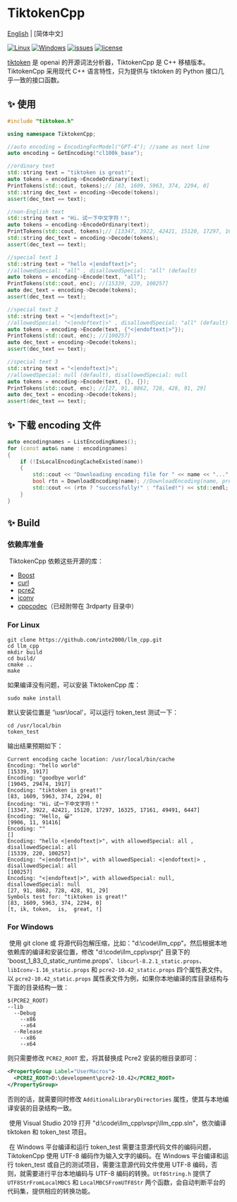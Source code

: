 # TiktokenCpp

[English](README.md) | [简体中文]

[![Linux](https://badgen.net/badge/Linux/success/green?icon=github)](https://github.com/inte2000/llm_cpp/actions/workflows/CI.yml?query=branch%3Amaster)
[![Windows](https://badgen.net/badge/Windows/success/green?icon=github)](https://github.com/inte2000/llm_cpp/actions/workflows/CI.yml?query=branch%3Amaster)
[![issues](https://badgen.net/github/issues/inte2000/llm_cpp?icon=github)](https://github.com/inte2000/llm_cpp/issues)
[![license](https://badgen.net/github/license/inte2000/llm_cpp?icon=github)](LICENSE)



[tiktoken](https://github.com/openai/tiktoken) 是 openai 的开源词法分析器，TiktokenCpp 是 C++ 移植版本。TiktokenCpp 采用现代 C++ 语言特性，只为提供与 tiktoken 的 Python 接口几乎一致的接口函数。



## ✨ 使用

```c++
#include "tiktoken.h"

using namespace TiktokenCpp;

//auto encoding = EncodingForModel("GPT-4"); //same as next line
auto encoding = GetEncoding("cl100k_base");

//ordinary text 
std::string text = "tiktoken is great!";
auto tokens = encoding->EncodeOrdinary(text);
PrintTokens(std::cout, tokens);// [83, 1609, 5963, 374, 2294, 0]
std::string dec_text = encoding->Decode(tokens);
assert(dec_text == text);

//non-English text
std::string text = "Hi，试一下中文字符！";
auto tokens = encoding->EncodeOrdinary(text);
PrintTokens(std::cout, tokens);// [13347, 3922, 42421, 15120, 17297, 16325, 17161, 49491, 6447]
std::string dec_text = encoding->Decode(tokens);
assert(dec_text == text);

//special text 1
std::string text = "hello <|endoftext|>";
//allowedSpecial: "all" , disallowedSpecial: "all" (default)
auto tokens = encoding->Encode(text, "all"); 
PrintTokens(std::cout, enc); //[15339, 220, 100257]
auto dec_text = encoding->Decode(tokens);
assert(dec_text == text);

//special text 2
std::string text = "<|endoftext|>";
//allowedSpecial: "<|endoftext|>" , disallowedSpecial: "all" (default)
auto tokens = encoding->Encode(text, {"<|endoftext|>"});
PrintTokens(std::cout, enc); //[100257]
auto dec_text = encoding->Decode(tokens);
assert(dec_text == text);

//special text 3
std::string text = "<|endoftext|>";
//allowedSpecial: null (default), disallowedSpecial: null
auto tokens = encoding->Encode(text, {}, {});
PrintTokens(std::cout, enc); //[27, 91, 8862, 728, 428, 91, 29]
auto dec_text = encoding->Decode(tokens);
assert(dec_text == text);
```

## ✨ 下载 encoding 文件

```c++
auto encodingnames = ListEncodingNames();
for (const auto& name : encodingnames)
{
    if (!IsLocalEncodingCacheExisted(name))
    {
        std::cout << "Downloading encoding file for " << name << "...";
        bool rtn = DownloadEncoding(name); //DownloadEncoding(name, proxy);
        std::cout << (rtn ? "successfully!" : "failed!") << std::endl;
    }
}
```

## ✨ Build

### 依赖库准备

​        TiktokenCpp 依赖这些开源的库：

- [Boost](https://www.boost.org)
- [curl](https://curl.se/libcurl/)
- [pcre2](https://github.com/PCRE2Project/pcre2)
- [iconv](https://www.gnu.org/software/libiconv/)
- [cppcodec](https://github.com/tplgy/cppcodec)（已经附带在 3rdparty 目录中）

### For Linux

```shell
git clone https://github.com/inte2000/llm_cpp.git
cd llm_cpp
mkdir build
cd build/
cmake ..
make
```

如果编译没有问题，可以安装 TiktokenCpp 库：

```shell
sudo make install
```

默认安装位置是 '\usr\local\'，可以运行 token_test 测试一下：

```shell
cd /usr/local/bin
token_test
```

输出结果预期如下：

```text
Current encoding cache location: /usr/local/bin/cache
Encoding: "hello world"
[15339, 1917]
Encoding: "goodbye world"
[19045, 29474, 1917]
Encoding: "tiktoken is great!"
[83, 1609, 5963, 374, 2294, 0]
Encoding: "Hi，试一下中文字符！"
[13347, 3922, 42421, 15120, 17297, 16325, 17161, 49491, 6447]
Encoding: "Hello, 😀"
[9906, 11, 91416]
Encoding: ""
[]
Encoding: "hello <|endoftext|>", with allowedSpecial: all , disallowedSpecial: all
[15339, 220, 100257]
Encoding: "<|endoftext|>", with allowedSpecial: <|endoftext|> , disallowedSpecial: all
[100257]
Encoding: "<|endoftext|>", with allowedSpecial: null, disallowedSpecial: null
[27, 91, 8862, 728, 428, 91, 29]
Symbols test for: "tiktoken is great!"
[83, 1609, 5963, 374, 2294, 0]
[t, ik, token,  is,  great, !]
```

### For Windows

​        使用 git clone 或 将源代码包解压缩，比如："d:\code\llm_cpp"。然后根据本地依赖库的编译和安装位置，修改 "d:\code\llm_cpp\vsprj" 目录下的 'boost_1_83_0_static_runtime.props'、`libcurl-8.2.1_static.props`、`libIconv-1.16_static.props` 和 `pcre2-10.42_static.props` 四个属性表文件。以 `pcre2-10.42_static.props` 属性表文件为例，如果你本地编译的库目录结构与下面的目录结构一致：

```
$(PCRE2_ROOT)
--lib
  --Debug
    --x86
    --x64
  --Release
    --x86
    --x64    
```

 则只需要修改 `PCRE2_ROOT` 宏，将其替换成 Pcre2 安装的根目录即可：

```xml
<PropertyGroup Label="UserMacros">
  <PCRE2_ROOT>D:\development\pcre2-10.42</PCRE2_ROOT>
</PropertyGroup>
```

否则的话，就需要同时修改 `AdditionalLibraryDirectories` 属性，使其与本地编译安装的目录结构一致。

​        使用 Visual Studio 2019 打开 "d:\code\llm_cpp\vsprj\llm_cpp.sln"，依次编译 tiktoken 和 token_test 项目。

​        在 Windows 平台编译和运行 token_test 需要注意源代码文件的编码问题，TiktokenCpp 使用 UTF-8 编码作为输入文字的编码。在 Windows 平台编译和运行 token_test 或自己的测试项目，需要注意源代码文件使用 UTF-8 编码，否则，就需要进行平台本地编码与 UTF-8 编码的转换。`Utf8String.h` 提供了 `UTF8StrFromLocalMBCS` 和 `LocalMBCSFromUTF8Str` 两个函数，会自动判断平台的代码集，提供相应的转换功能。

